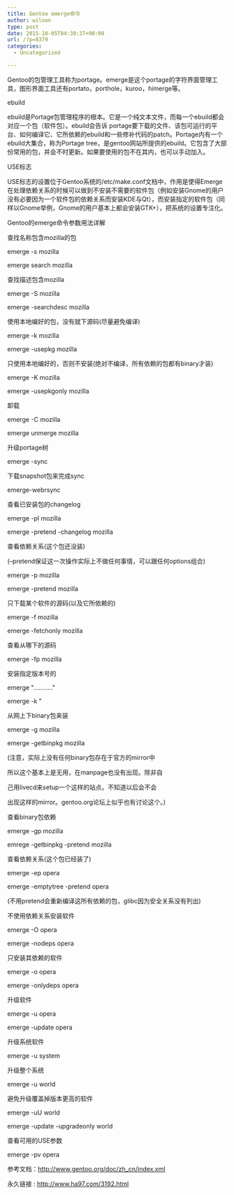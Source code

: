 ```yaml
---
title: Gentoo emerge命令
author: wiloon
type: post
date: 2015-10-05T04:39:37+00:00
url: /?p=8379
categories:
  - Uncategorized

---
```

Gentoo的包管理工具称为portage。emerge是这个portage的字符界面管理工具，图形界面工具还有portato，porthole，kuroo，himerge等。

ebuild

ebuild是Portage包管理程序的根本。它是一个纯文本文件，而每一个ebuild都会对应一个包（软件包）。ebuild会告诉 portage要下载的文件、该包可运行的平台、如何编译它、它所依赖的ebuild和一些修补代码的patch。Portage内有一个ebuild大集合，称为Portage tree，是gentoo网站所提供的ebuild。它包含了大部份常用的包，并会不时更新。如果要使用的包不在其内，也可以手动加入。

USE标志

USE标志的设置位于Gentoo系统的/etc/make.conf文档中，作用是使得Emerge在处理依赖关系的时候可以做到不安装不需要的软件包（例如安装Gnome的用户没有必要因为一个软件包的依赖关系而安装KDE与Qt），而安装指定的软件包（同样以Gnome举例，Gnome的用户基本上都会安装GTK+），把系统的设置专注化。

Gentoo的emerge命令参数用法详解

查找名称包含mozilla的包

emerge -s mozilla
  
emerge search mozilla

查找描述包含mozilla

emerge -S mozilla
  
emerge -searchdesc mozilla

使用本地编好的包，没有就下源码(尽量避免编译)

emerge -k mozilla
  
emerge -usepkg mozilla

只使用本地编好的，否则不安装(绝对不编译，所有依赖的包都有binary才装)

emerge -K mozilla
  
emerge -usepkgonly mozilla

卸载

emerge -C mozilla
  
emerge unmerge mozilla

升级portage树

emerge -sync

下载snapshot包来完成sync

emerge-webrsync

查看已安装包的changelog

emerge -pl mozilla
  
emerge -pretend -changelog mozilla

查看依赖关系(这个包还没装)
  
(–pretend保证这一次操作实际上不做任何事情，可以跟任何options组合)

emerge -p mozilla
  
emerge -pretend mozilla

只下载某个软件的源码(以及它所依赖的)

emerge -f mozilla
  
emerge -fetchonly mozilla

查看从哪下的源码

emerge -fp mozilla

安装指定版本号的

emerge "..........."

emerge -k "

从网上下binary包来装

emerge -g mozilla
  
emerge -getbinpkg mozilla

(注意，实际上没有任何binary包存在于官方的mirror中
  
所以这个基本上是无用，在manpage也没有出现。除非自
  
己用livecd来setup一个这样的站点。不知道以后会不会
  
出现这样的mirror。gentoo.org论坛上似乎也有讨论这个。)

查看binary包依赖

emerge -gp mozilla
  
emrege -getbinpkg -pretend mozilla

查看依赖关系(这个包已经装了)

emerge -ep opera
  
emerge -emptytree -pretend opera

(不用pretend会重新编译这所有依赖的包，glibc因为安全关系没有列出)

不使用依赖关系安装软件

emerge -O opera
  
emerge -nodeps opera

只安装其依赖的软件

emerge -o opera
  
emerge -onlydeps opera

升级软件

emerge -u opera
  
emerge -update opera

升级系统软件

emerge -u system

升级整个系统

emerge -u world

避免升级覆盖掉版本更高的软件

emerge -uU world
  
emerge -update -upgradeonly world

查看可用的USE参数
  
emerge -pv opera

参考文档：http://www.gentoo.org/doc/zh_cn/index.xml
  
永久链接 : http://www.ha97.com/3192.html